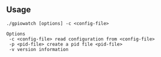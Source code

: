 ## Usage

	./gpiowatch [options] -c <config-file>

	Options
	 -c <config-file> read configuration from <config-file>
	 -p <pid-file> create a pid file <pid-file>
	 -v version information

